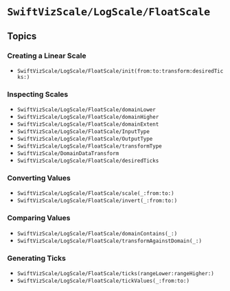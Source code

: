 # ``SwiftVizScale/LogScale/FloatScale``

## Topics

### Creating a Linear Scale

- ``SwiftVizScale/LogScale/FloatScale/init(from:to:transform:desiredTicks:)``

### Inspecting Scales

- ``SwiftVizScale/LogScale/FloatScale/domainLower``
- ``SwiftVizScale/LogScale/FloatScale/domainHigher``
- ``SwiftVizScale/LogScale/FloatScale/domainExtent``
- ``SwiftVizScale/LogScale/FloatScale/InputType``
- ``SwiftVizScale/LogScale/FloatScale/OutputType``
- ``SwiftVizScale/LogScale/FloatScale/transformType``
- ``SwiftVizScale/DomainDataTransform``
- ``SwiftVizScale/LogScale/FloatScale/desiredTicks``

### Converting Values 

- ``SwiftVizScale/LogScale/FloatScale/scale(_:from:to:)``
- ``SwiftVizScale/LogScale/FloatScale/invert(_:from:to:)``

### Comparing Values

- ``SwiftVizScale/LogScale/FloatScale/domainContains(_:)``
- ``SwiftVizScale/LogScale/FloatScale/transformAgainstDomain(_:)``

### Generating Ticks

- ``SwiftVizScale/LogScale/FloatScale/ticks(rangeLower:rangeHigher:)``
- ``SwiftVizScale/LogScale/FloatScale/tickValues(_:from:to:)``

